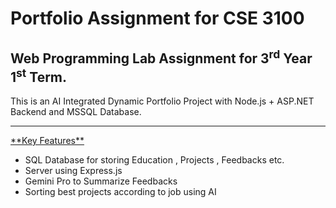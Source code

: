 # Portfolio Assignment for CSE 3100

## Web Programming Lab Assignment for 3<sup>rd</sup> Year 1<sup>st</sup> Term.
This is an AI Integrated Dynamic Portfolio Project with  Node.js + ASP.NET Backend and MSSQL Database.
<hr>
<u>**Key Features**</u>

- SQL Database for  storing Education , Projects , Feedbacks etc.
- Server using Express.js
- Gemini Pro to Summarize Feedbacks
- Sorting best projects according to job using AI

